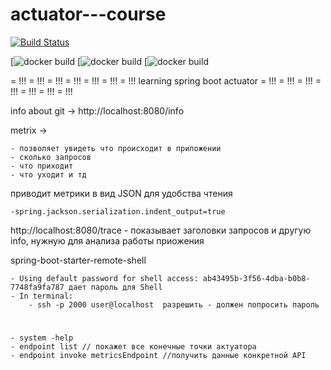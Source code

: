 # actuator---course

[![Build Status](https://travis-ci.com/smilyk/actuator---course.svg)](https://travis-ci.com/smilyk/actuator---course)

[![docker build](https://img.shields.io/docker/build/smilyk/actuator---course)
[![docker build](https://img.shields.io/docker/build/smilyk/actuator)
[![docker build](https://img.shields.io/docker/build/smilyk/actuator---course)


= !!! = !!! = !!! = !!! = !!! = !!! = !!!
learning spring boot actuator
= !!! = !!! = !!! = !!! = !!! = !!! = !!!

info about git -> http://localhost:8080/info

metrix ->

    - позволяет увидеть что происходит в приложении
    - сколько запросов
    - что приходит
    - что уходит и тд
    
приводит метрики в вид JSON для удобства чтения


    -spring.jackson.serialization.indent_output=true
    
http://localhost:8080/trace - показывает заголовки запросов и другую info, нужную для анализа работы приожения

<artifactId>spring-boot-starter-remote-shell</artifactId>

    - Using default password for shell access: ab43495b-3f56-4dba-b0b8-7748fa9fa787 дает пароль для Shell
    - In terminal:
        - ssh -p 2000 user@localhost  разрешить - должен попросить пароль
        
#

    - system -help
    - endpoint list // покажет все конечные точки актуатора
    - endpoint invoke metricsEndpoint //получить данные конкретной API
    